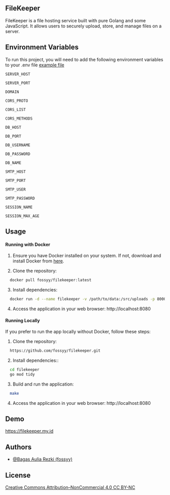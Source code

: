 
## FileKeeper
FileKeeper is a file hosting service built with pure Golang and some JavaScript. It allows users to securely upload, store, and manage files on a server.


## Environment Variables

To run this project, you will need to add the following environment variables to your .env file [example file](https://gist.github.com/fossyy/a15e6806cd33d0ee74611ff410c9d1aa)

`SERVER_HOST`

`SERVER_PORT`

`DOMAIN`

`CORS_PROTO`

`CORS_LIST`

`CORS_METHODS`

`DB_HOST`

`DB_PORT`

`DB_USERNAME`

`DB_PASSWORD`

`DB_NAME`

`SMTP_HOST`

`SMTP_PORT`

`SMTP_USER`

`SMTP_PASSWORD`

`SESSION_NAME`

`SESSION_MAX_AGE`

## Usage
#### Running with Docker

1. Ensure you have Docker installed on your system. If not, download and install Docker from [here](https://docs.docker.com/get-docker/). 

2. Clone the repository:
```bash
  docker pull fossyy/filekeeper:latest
```

3. Install dependencies:
```bash
  docker run -d --name filekeeper -v /path/to/data:/src/uploads -p 8000:8000 fossyy/filekeeper:latest
```

4. Access the application in your web browser:
http://localhost:8080

#### Running Locally
If you prefer to run the app locally without Docker, follow these steps:
1. Clone the repository:
```bash
  https://github.com/fossyy/filekeeper.git
```

2. Install dependencies::
```bash
  cd filekeeper
  go mod tidy
```

3. Build and run the application:
```bash
  make
```

4. Access the application in your web browser:
http://localhost:8080




## Demo

https://filekeeper.my.id


## Authors

- [@Bagas Aulia Rezki (fossyy)](https://github.com/fossyy)

## License
[Creative Commons Attribution–NonCommercial 4.0 CC BY-NC](https://creativecommons.org/licenses/by-nc-nd/4.0)
